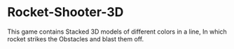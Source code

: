 # Rocket-Shooter-3D
This game contains Stacked 3D models of different colors in a line, In which rocket strikes the Obstacles and blast them off.

